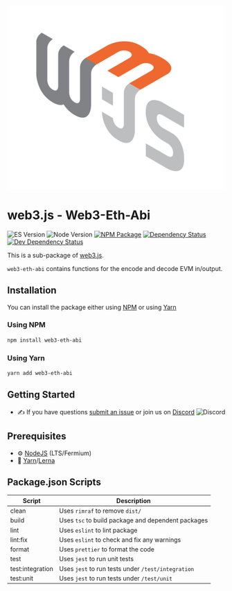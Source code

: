 <p align="center">
  <img src="assets/logo/web3js.jpg" width="500" alt="web3.js" />
</p>

# web3.js - Web3-Eth-Abi

![ES Version](https://img.shields.io/badge/ES-2020-yellow)
![Node Version](https://img.shields.io/badge/node-14.x-green)
[![NPM Package][npm-image]][npm-url]
[![Dependency Status][deps-image]][deps-url]
[![Dev Dependency Status][deps-dev-image]][deps-dev-url]

This is a sub-package of [web3.js][repo].

`web3-eth-abi` contains functions for the encode and decode EVM in/output.

## Installation

You can install the package either using [NPM](https://www.npmjs.com/package/web3-eth-abi) or using [Yarn](https://yarnpkg.com/package/web3-eth-abi)

### Using NPM

```bash
npm install web3-eth-abi
```

### Using Yarn

```bash
yarn add web3-eth-abi
```

## Getting Started

-   :writing_hand: If you have questions [submit an issue](https://github.com/ChainSafe/web3.js/issues/new) or join us on [Discord](https://discord.gg/yjyvFRP)
    ![Discord](https://img.shields.io/discord/593655374469660673.svg?label=Discord&logo=discord)

## Prerequisites

-   :gear: [NodeJS](https://nodejs.org/) (LTS/Fermium)
-   :toolbox: [Yarn](https://yarnpkg.com/)/[Lerna](https://lerna.js.org/)

## Package.json Scripts

| Script           | Description                                        |
| ---------------- | -------------------------------------------------- |
| clean            | Uses `rimraf` to remove `dist/`                    |
| build            | Uses `tsc` to build package and dependent packages |
| lint             | Uses `eslint` to lint package                      |
| lint:fix         | Uses `eslint` to check and fix any warnings        |
| format           | Uses `prettier` to format the code                 |
| test             | Uses `jest` to run unit tests                      |
| test:integration | Uses `jest` to run tests under `/test/integration` |
| test:unit        | Uses `jest` to run tests under `/test/unit`        |

[docs]: https://docs.web3js.org/
[repo]: https://github.com/ChainSafe/web3.js/tree/4.x/packages/web3-eth-abi
[npm-image]: https://img.shields.io/npm/v/web3-eth-abi-method.svg
[npm-url]: https://npmjs.com/package/web3-eth-abi
[deps-image]: https://david-dm.org/ethereum/web3.js/4.x/status.svg?path=tools/web3-eth-abi
[deps-url]: https://david-dm.org/ethereum/web3.js/4.x?path=tools/web3-eth-abi
[deps-dev-image]: https://david-dm.org/ethereum/web3.js/4.x/dev-status.svg?path=tools/web3-eth-abi
[deps-dev-url]: https://david-dm.org/ethereum/web3.js/4.x?type=dev&path=tools/web3-eth-abi

